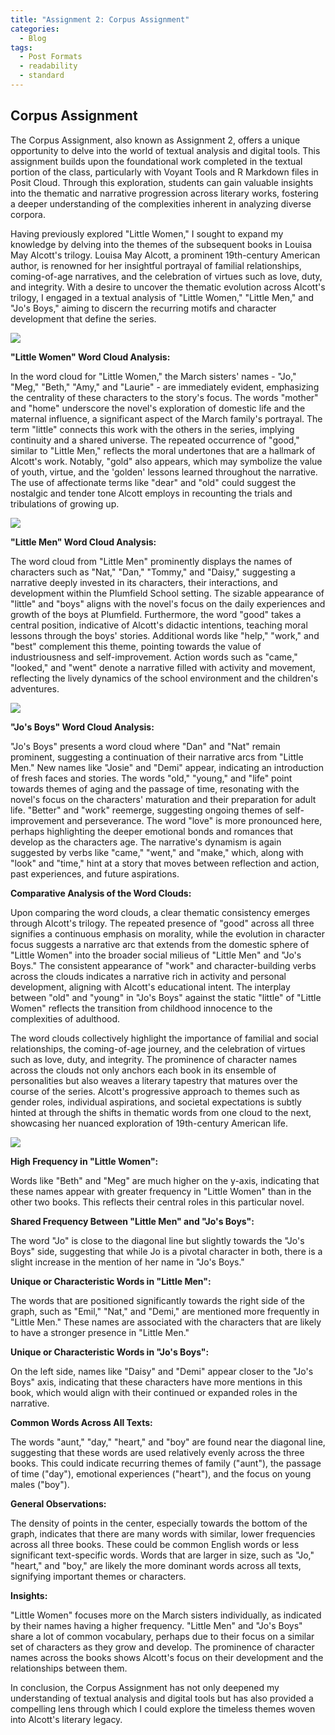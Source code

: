```yaml
---
title: "Assignment 2: Corpus Assignment"
categories:
  - Blog
tags:
  - Post Formats
  - readability
  - standard
---
```


## Corpus Assignment

The Corpus Assignment, also known as Assignment 2, offers a unique opportunity to delve into the world of textual analysis and digital tools. This assignment builds upon the foundational work completed in the textual portion of the class, particularly with Voyant Tools and R Markdown files in Posit Cloud. Through this exploration, students can gain valuable insights into the thematic and narrative progression across literary works, fostering a deeper understanding of the complexities inherent in analyzing diverse corpora.

Having previously explored "Little Women," I sought to expand my knowledge by delving into the themes of the subsequent books in Louisa May Alcott's trilogy. Louisa May Alcott, a prominent 19th-century American author, is renowned for her insightful portrayal of familial relationships, coming-of-age narratives, and the celebration of virtues such as love, duty, and integrity. With a desire to uncover the thematic evolution across Alcott's trilogy, I engaged in a textual analysis of "Little Women," "Little Men," and "Jo's Boys," aiming to discern the recurring motifs and character development that define the series.

![](/assets/images/littlewomenwc.png)

**"Little Women" Word Cloud Analysis:**

In the word cloud for "Little Women," the March sisters' names - "Jo," "Meg," "Beth," "Amy," and "Laurie" - are immediately evident, emphasizing the centrality of these characters to the story's focus. The words "mother" and "home" underscore the novel's exploration of domestic life and the maternal influence, a significant aspect of the March family's portrayal. The term "little" connects this work with the others in the series, implying continuity and a shared universe. The repeated occurrence of "good," similar to "Little Men," reflects the moral undertones that are a hallmark of Alcott's work. Notably, "gold" also appears, which may symbolize the value of youth, virtue, and the 'golden' lessons learned throughout the narrative. The use of affectionate terms like "dear" and "old" could suggest the nostalgic and tender tone Alcott employs in recounting the trials and tribulations of growing up.

![](/assets/images/littlemenwc.png)

**"Little Men" Word Cloud Analysis:**

The word cloud from "Little Men" prominently displays the names of characters such as "Nat," "Dan," "Tommy," and "Daisy," suggesting a narrative deeply invested in its characters, their interactions, and development within the Plumfield School setting. The sizable appearance of "little" and "boys" aligns with the novel's focus on the daily experiences and growth of the boys at Plumfield. Furthermore, the word "good" takes a central position, indicative of Alcott's didactic intentions, teaching moral lessons through the boys' stories. Additional words like "help," "work," and "best" complement this theme, pointing towards the value of industriousness and self-improvement. Action words such as "came," "looked," and "went" denote a narrative filled with activity and movement, reflecting the lively dynamics of the school environment and the children's adventures.

![](/assets/images/josboyswc.png)

**"Jo's Boys" Word Cloud Analysis:**

"Jo's Boys" presents a word cloud where "Dan" and "Nat" remain prominent, suggesting a continuation of their narrative arcs from "Little Men." New names like "Josie" and "Demi" appear, indicating an introduction of fresh faces and stories. The words "old," "young," and "life" point towards themes of aging and the passage of time, resonating with the novel's focus on the characters' maturation and their preparation for adult life. "Better" and "work" reemerge, suggesting ongoing themes of self-improvement and perseverance. The word "love" is more pronounced here, perhaps highlighting the deeper emotional bonds and romances that develop as the characters age. The narrative's dynamism is again suggested by verbs like "came," "went," and "make," which, along with "look" and "time," hint at a story that moves between reflection and action, past experiences, and future aspirations.

**Comparative Analysis of the Word Clouds:**

Upon comparing the word clouds, a clear thematic consistency emerges through Alcott's trilogy. The repeated presence of "good" across all three signifies a continuous emphasis on morality, while the evolution in character focus suggests a narrative arc that extends from the domestic sphere of "Little Women" into the broader social milieus of "Little Men" and "Jo's Boys." The consistent appearance of "work" and character-building verbs across the clouds indicates a narrative rich in activity and personal development, aligning with Alcott's educational intent. The interplay between "old" and "young" in "Jo's Boys" against the static "little" of "Little Women" reflects the transition from childhood innocence to the complexities of adulthood.

The word clouds collectively highlight the importance of familial and social relationships, the coming-of-age journey, and the celebration of virtues such as love, duty, and integrity. The prominence of character names across the clouds not only anchors each book in its ensemble of personalities but also weaves a literary tapestry that matures over the course of the series. Alcott's progressive approach to themes such as gender roles, individual aspirations, and societal expectations is subtly hinted at through the shifts in thematic words from one cloud to the next, showcasing her nuanced exploration of 19th-century American life.

![](/assets/images/rnotesdata.png)

**High Frequency in "Little Women":**

Words like "Beth" and "Meg" are much higher on the y-axis, indicating that these names appear with greater frequency in "Little Women" than in the other two books. This reflects their central roles in this particular novel.

**Shared Frequency Between "Little Men" and "Jo's Boys":**

The word "Jo" is close to the diagonal line but slightly towards the "Jo's Boys" side, suggesting that while Jo is a pivotal character in both, there is a slight increase in the mention of her name in "Jo's Boys."

**Unique or Characteristic Words in "Little Men":**

The words that are positioned significantly towards the right side of the graph, such as "Emil," "Nat," and "Demi," are mentioned more frequently in "Little Men." These names are associated with the characters that are likely to have a stronger presence in "Little Men."

**Unique or Characteristic Words in "Jo's Boys":**

On the left side, names like "Daisy" and "Demi" appear closer to the "Jo's Boys" axis, indicating that these characters have more mentions in this book, which would align with their continued or expanded roles in the narrative.

**Common Words Across All Texts:**

The words "aunt," "day," "heart," and "boy" are found near the diagonal line, suggesting that these words are used relatively evenly across the three books. This could indicate recurring themes of family ("aunt"), the passage of time ("day"), emotional experiences ("heart"), and the focus on young males ("boy").

**General Observations:**

The density of points in the center, especially towards the bottom of the graph, indicates that there are many words with similar, lower frequencies across all three books. These could be common English words or less significant text-specific words.
Words that are larger in size, such as "Jo," "heart," and "boy," are likely the more dominant words across all texts, signifying important themes or characters.

**Insights:**

"Little Women" focuses more on the March sisters individually, as indicated by their names having a higher frequency.
"Little Men" and "Jo's Boys" share a lot of common vocabulary, perhaps due to their focus on a similar set of characters as they grow and develop.
The prominence of character names across the books shows Alcott's focus on their development and the relationships between them.

In conclusion, the Corpus Assignment has not only deepened my understanding of textual analysis and digital tools but has also provided a compelling lens through which I could explore the timeless themes woven into Alcott's literary legacy.




